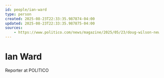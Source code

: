 ```yaml
---
id: people/ian-ward
type: person
created: 2025-08-23T22:33:35.987874-04:00
updated: 2025-08-23T22:33:35.987875-04:00
sources:
    - https://www.politico.com/news/magazine/2025/05/23/doug-wilson-new-right-pastor-hegseth-trump-officials-00355376
---
```


# Ian Ward


Reporter at POLITICO



